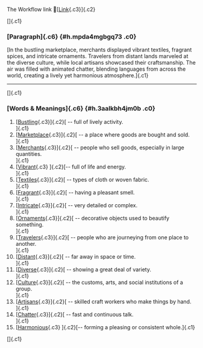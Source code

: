 The Workflow link
👏[[Link](https://www.google.com/url?q=http://www.google.com&sa=D&source=editors&ust=1761068892725638&usg=AOvVaw1xHgQYADShCr4GvIJMN3pg){.c3}]{.c2}

[]{.c1}

### [Paragraph]{.c6} {#h.mpda4mgbgq73 .c0}

[In the bustling marketplace, merchants displayed vibrant textiles,
fragrant spices, and intricate ornaments. Travelers from distant lands
marveled at the diverse culture, while local artisans showcased their
craftsmanship. The air was filled with animated chatter, blending
languages from across the world, creating a lively yet harmonious
atmosphere.]{.c1}

------------------------------------------------------------------------

[]{.c1}

### [Words & Meanings]{.c6} {#h.3aalkbh4jm0b .c0}

1.  [[Bustling](https://www.google.com/url?q=http://www.google.com&sa=D&source=editors&ust=1761068892726325&usg=AOvVaw2chdSY86XEdspwKRv7BGsR){.c3}]{.c2}[ --
    full of lively activity.\
    ]{.c1}
2.  [[Marketplace](https://www.google.com/url?q=http://www.google.com&sa=D&source=editors&ust=1761068892726459&usg=AOvVaw2rZIqn8wNW0JBXq5im_Or6){.c3}]{.c2}[ --
    a place where goods are bought and sold.\
    ]{.c1}
3.  [[Merchants](https://www.google.com/url?q=http://www.google.com&sa=D&source=editors&ust=1761068892726600&usg=AOvVaw1n-LBOdWCt6pcmXg1l6TqD){.c3}]{.c2}[ --
    people who sell goods, especially in large quantities.\
    ]{.c1}
4.  [[Vibrant](https://www.google.com/url?q=http://www.google.com&sa=D&source=editors&ust=1761068892726741&usg=AOvVaw2N4qH3EZFaQTk0fKhBHBTF){.c3}
    ]{.c2}[-- full of life and energy.\
    ]{.c1}
5.  [[Textiles](https://www.google.com/url?q=http://www.google.com&sa=D&source=editors&ust=1761068892726846&usg=AOvVaw0Na30ckWbPo6b6FkEmBIXj){.c3}]{.c2}[ --
    types of cloth or woven fabric.\
    ]{.c1}
6.  [[Fragrant](https://www.google.com/url?q=http://www.google.com&sa=D&source=editors&ust=1761068892726956&usg=AOvVaw1cz0zelTTr-GlMvKlmRfQR){.c3}]{.c2}[ --
    having a pleasant smell.\
    ]{.c1}
7.  [[Intricate](https://www.google.com/url?q=http://www.google.com&sa=D&source=editors&ust=1761068892727083&usg=AOvVaw3Yd6CSd_MyXZ7p1Ce0nlZm){.c3}]{.c2}[ --
    very detailed or complex.\
    ]{.c1}
8.  [[Ornaments](https://www.google.com/url?q=http://www.google.com&sa=D&source=editors&ust=1761068892727198&usg=AOvVaw0qcUSQaRMZvViW1o6bvB2P){.c3}]{.c2}[ --
    decorative objects used to beautify something.\
    ]{.c1}
9.  [[Travelers](https://www.google.com/url?q=http://www.google.com&sa=D&source=editors&ust=1761068892727322&usg=AOvVaw2lwvB3v076rotlJHtS2HfV){.c3}]{.c2}[ --
    people who are journeying from one place to another.\
    ]{.c1}
10. [[Distant](https://www.google.com/url?q=http://www.google.com&sa=D&source=editors&ust=1761068892727483&usg=AOvVaw1Y8fkNqWpxEu1CfzSJc1mc){.c3}]{.c2}[ --
    far away in space or time.\
    ]{.c1}
11. [[Diverse](https://www.google.com/url?q=http://www.google.com&sa=D&source=editors&ust=1761068892727587&usg=AOvVaw3UGit_8bzMwDTY1QxM6Xub){.c3}]{.c2}[ --
    showing a great deal of variety.\
    ]{.c1}
12. [[Culture](https://www.google.com/url?q=http://www.google.com&sa=D&source=editors&ust=1761068892727693&usg=AOvVaw2tMp74M0q-73BmGnJRktKh){.c3}]{.c2}[ --
    the customs, arts, and social institutions of a group.\
    ]{.c1}
13. [[Artisans](https://www.google.com/url?q=http://www.google.com&sa=D&source=editors&ust=1761068892727819&usg=AOvVaw295jwZp4taatGQXiQPgZBO){.c3}]{.c2}[ --
    skilled craft workers who make things by hand.\
    ]{.c1}
14. [[Chatter](https://www.google.com/url?q=http://www.google.com&sa=D&source=editors&ust=1761068892727938&usg=AOvVaw3WPn5XPmtjUg_qKsEgoam2){.c3}]{.c2}[ --
    fast and continuous talk.\
    ]{.c1}
15. [[Harmonious](https://www.google.com/url?q=http://www.google.com&sa=D&source=editors&ust=1761068892728044&usg=AOvVaw0qG_FXeuNdHZVQreA9UKwG){.c3}
    ]{.c2}[-- forming a pleasing or consistent whole.]{.c1}

[]{.c1}
